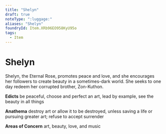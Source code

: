 ```yaml
---
title: "Shelyn"
draft: true
noteType: ":luggage:"
aliases: "Shelyn"
foundryId: Item.XRb96EO958KyU95o
tags:
  - Item
---
```


# Shelyn

Shelyn, the Eternal Rose, promotes peace and love, and she encourages her followers to create beauty in a sometimes-dark world. She seeks to one day redeem her corrupted brother, Zon-Kuthon.

**Edicts** be peaceful, choose and perfect an art, lead by example, see the beauty in all things

**Anathema** destroy art or allow it to be destroyed, unless saving a life or pursuing greater art; refuse to accept surrender

**Areas of Concern** art, beauty, love, and music
